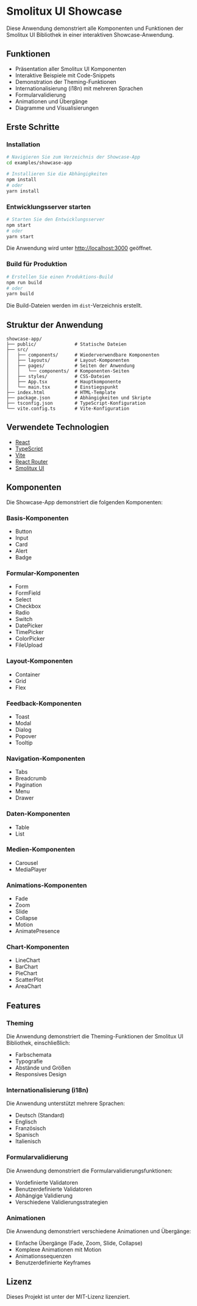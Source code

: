 # Smolitux UI Showcase

Diese Anwendung demonstriert alle Komponenten und Funktionen der Smolitux UI Bibliothek in einer interaktiven Showcase-Anwendung.

## Funktionen

- Präsentation aller Smolitux UI Komponenten
- Interaktive Beispiele mit Code-Snippets
- Demonstration der Theming-Funktionen
- Internationalisierung (i18n) mit mehreren Sprachen
- Formularvalidierung
- Animationen und Übergänge
- Diagramme und Visualisierungen

## Erste Schritte

### Installation

```bash
# Navigieren Sie zum Verzeichnis der Showcase-App
cd examples/showcase-app

# Installieren Sie die Abhängigkeiten
npm install
# oder
yarn install
```

### Entwicklungsserver starten

```bash
# Starten Sie den Entwicklungsserver
npm start
# oder
yarn start
```

Die Anwendung wird unter [http://localhost:3000](http://localhost:3000) geöffnet.

### Build für Produktion

```bash
# Erstellen Sie einen Produktions-Build
npm run build
# oder
yarn build
```

Die Build-Dateien werden im `dist`-Verzeichnis erstellt.

## Struktur der Anwendung

```
showcase-app/
├── public/              # Statische Dateien
├── src/
│   ├── components/      # Wiederverwendbare Komponenten
│   ├── layouts/         # Layout-Komponenten
│   ├── pages/           # Seiten der Anwendung
│   │   └── components/  # Komponenten-Seiten
│   ├── styles/          # CSS-Dateien
│   ├── App.tsx          # Hauptkomponente
│   └── main.tsx         # Einstiegspunkt
├── index.html           # HTML-Template
├── package.json         # Abhängigkeiten und Skripte
├── tsconfig.json        # TypeScript-Konfiguration
└── vite.config.ts       # Vite-Konfiguration
```

## Verwendete Technologien

- [React](https://reactjs.org/)
- [TypeScript](https://www.typescriptlang.org/)
- [Vite](https://vitejs.dev/)
- [React Router](https://reactrouter.com/)
- [Smolitux UI](https://github.com/EcoSphereNetwork/smolitux-ui)

## Komponenten

Die Showcase-App demonstriert die folgenden Komponenten:

### Basis-Komponenten
- Button
- Input
- Card
- Alert
- Badge

### Formular-Komponenten
- Form
- FormField
- Select
- Checkbox
- Radio
- Switch
- DatePicker
- TimePicker
- ColorPicker
- FileUpload

### Layout-Komponenten
- Container
- Grid
- Flex

### Feedback-Komponenten
- Toast
- Modal
- Dialog
- Popover
- Tooltip

### Navigation-Komponenten
- Tabs
- Breadcrumb
- Pagination
- Menu
- Drawer

### Daten-Komponenten
- Table
- List

### Medien-Komponenten
- Carousel
- MediaPlayer

### Animations-Komponenten
- Fade
- Zoom
- Slide
- Collapse
- Motion
- AnimatePresence

### Chart-Komponenten
- LineChart
- BarChart
- PieChart
- ScatterPlot
- AreaChart

## Features

### Theming
Die Anwendung demonstriert die Theming-Funktionen der Smolitux UI Bibliothek, einschließlich:
- Farbschemata
- Typografie
- Abstände und Größen
- Responsives Design

### Internationalisierung (i18n)
Die Anwendung unterstützt mehrere Sprachen:
- Deutsch (Standard)
- Englisch
- Französisch
- Spanisch
- Italienisch

### Formularvalidierung
Die Anwendung demonstriert die Formularvalidierungsfunktionen:
- Vordefinierte Validatoren
- Benutzerdefinierte Validatoren
- Abhängige Validierung
- Verschiedene Validierungsstrategien

### Animationen
Die Anwendung demonstriert verschiedene Animationen und Übergänge:
- Einfache Übergänge (Fade, Zoom, Slide, Collapse)
- Komplexe Animationen mit Motion
- Animationssequenzen
- Benutzerdefinierte Keyframes

## Lizenz

Dieses Projekt ist unter der MIT-Lizenz lizenziert.